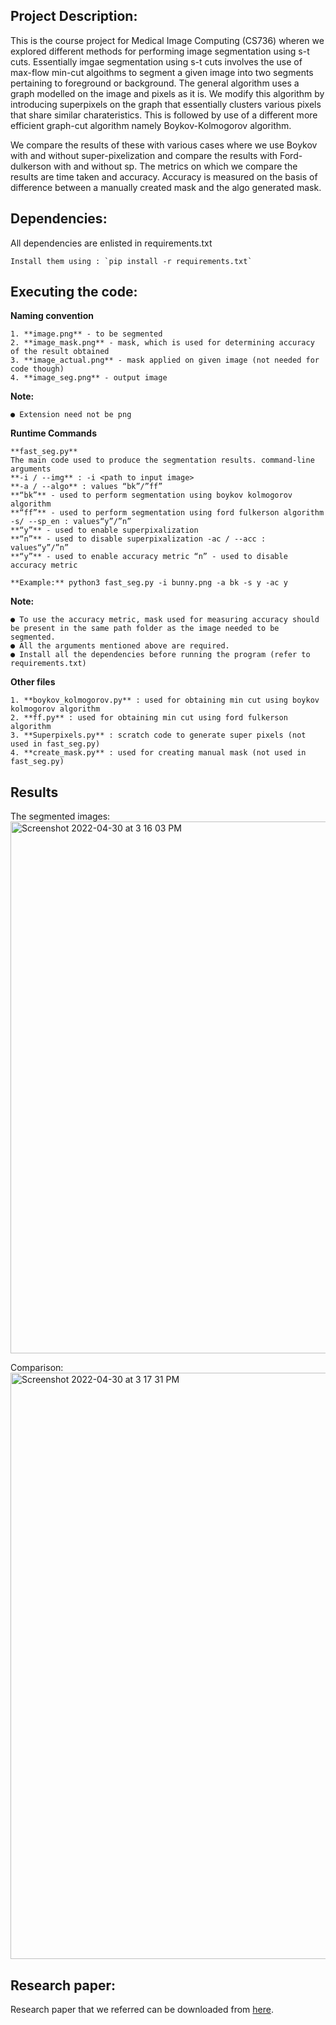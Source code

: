 ## Project Description:

This is the course project for Medical Image Computing (CS736) wheren we explored different methods for performing image segmentation using s-t cuts. Essentially imgae segmentation using s-t cuts involves the use of max-flow min-cut algoithms to segment a given image into two segments pertaining to foreground or background. The general algorithm uses a graph modelled on the image and pixels as it is. We modify this algorithm by introducing superpixels on the graph that essentially clusters various pixels that share similar charateristics. This is followed by use of a different more efficient graph-cut algorithm namely Boykov-Kolmogorov algorithm. 

We compare the results of these with various cases where we use Boykov with and without super-pixelization and compare the results with Ford-dulkerson with and without sp. The metrics on which we compare the results are time taken and accuracy. Accuracy is measured on the basis of difference between a manually created mask and the algo generated mask. 


## Dependencies:

All dependencies are enlisted in requirements.txt
	
	Install them using : `pip install -r requirements.txt`


## Executing the code:

**Naming convention**

	1. **image.png** - to be segmented
	2. **image_mask.png** - mask, which is used for determining accuracy of the result obtained 
	3. **image_actual.png** - mask applied on given image (not needed for code though) 
	4. **image_seg.png** - output image
	

**Note:**

	● Extension need not be png
	
**Runtime Commands**

	**fast_seg.py**
	The main code used to produce the segmentation results. command-line arguments
	**-i / --img** : -i <path to input image>
	**-a / --algo** : values “bk”/”ff”
	**“bk”** - used to perform segmentation using boykov kolmogorov algorithm
	**“ff”** - used to perform segmentation using ford fulkerson algorithm -s/ --sp_en : values“y”/”n”
	**“y”** - used to enable superpixalization
	**“n”** - used to disable superpixalization -ac / --acc : values“y”/”n”
	**“y”** - used to enable accuracy metric “n” - used to disable accuracy metric

	**Example:** python3 fast_seg.py -i bunny.png -a bk -s y -ac y

**Note:**

	● To use the accuracy metric, mask used for measuring accuracy should be present in the same path folder as the image needed to be segmented.
	● All the arguments mentioned above are required.
	● Install all the dependencies before running the program (refer to requirements.txt)


**Other files**

	1. **boykov_kolmogorov.py** : used for obtaining min cut using boykov kolmogorov algorithm 
	2. **ff.py** : used for obtaining min cut using ford fulkerson algorithm
 	3. **Superpixels.py** : scratch code to generate super pixels (not used in fast_seg.py) 
	4. **create_mask.py** : used for creating manual mask (not used in fast_seg.py)


## Results 

The segmented images:
<img width="851" alt="Screenshot 2022-04-30 at 3 16 03 PM" src="https://user-images.githubusercontent.com/81502104/166100587-dd14d19f-c660-4531-8c05-f84e299d3f16.png">

Comparison:
<img width="938" alt="Screenshot 2022-04-30 at 3 17 31 PM" src="https://user-images.githubusercontent.com/81502104/166100609-d21ace06-6e7b-41a9-adc1-300fbc381fcd.png">


## Research paper:
Research paper that we referred can be downloaded from [here](https://www.ijitee.org/wp-content/uploads/papers/v8i8/H7423068819.pdf).
